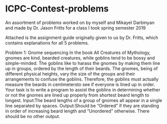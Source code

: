# ICPC-Contest-problems
An assortment of problems worked on by myself and Mikayel Darbinyan and made by Dr. Jason Fritts for a class I took spring semester 2019

Attached is the assignment guide originally given to us by Dr. Fritts, which contains explanations for all 5 problems. 

Problem 1: Gnome sequencing
In the book All Creatures of Mythology, gnomes are kind, bearded creatures, while goblins tend to be bossy and simple-minded. The goblins like to harass the gnomes by making them line up in groups, ordered by the length of their beards. The gnomes, being of different physical heights, vary the size of the groups and their arrangements to confuse the goblins. Therefore, the goblins must actually measure the beards in centimetersto see if everyone is lined up in order.
Your task is to write a program to assist the goblins in determining whether or not the gnomes are lined up properly from shortest beard length to longest.
Input:The beard lengths of a group of gnomes all appear in a single line separated by spaces.
Output:Should be “Ordered” if they are standing in order of increasing beard length and “Unordered” otherwise. 
There should be no other output.
